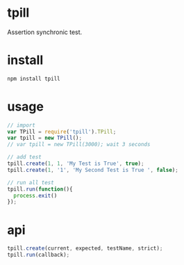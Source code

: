 tpill
=====
Assertion synchronic test.

install
===
````bash
npm install tpill
````

usage
===
````js
// import
var TPill = require('tpill').TPill;
var tpill = new TPill();
// var tpill = new TPill(3000); wait 3 seconds

// add test
tpill.create(1, 1, 'My Test is True', true);
tpill.create(1, '1', 'My Second Test is True ', false);

// run all test
tpill.run(function(){
  process.exit()
});

````

api
===
````js
tpill.create(current, expected, testName, strict);
tpill.run(callback);
````
